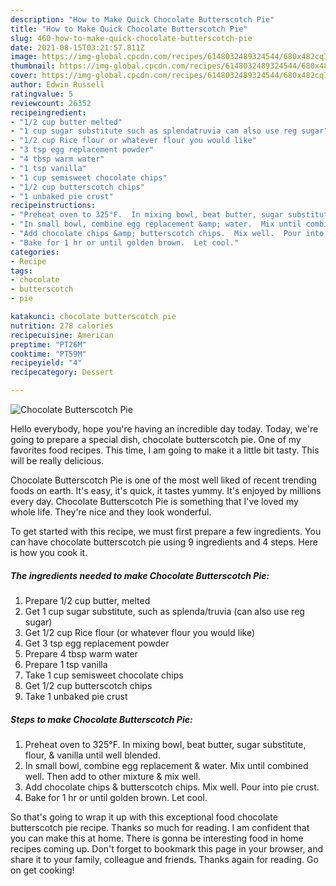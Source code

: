 ```yaml
---
description: "How to Make Quick Chocolate Butterscotch Pie"
title: "How to Make Quick Chocolate Butterscotch Pie"
slug: 460-how-to-make-quick-chocolate-butterscotch-pie
date: 2021-08-15T03:21:57.811Z
image: https://img-global.cpcdn.com/recipes/6148032489324544/680x482cq70/chocolate-butterscotch-pie-recipe-main-photo.jpg
thumbnail: https://img-global.cpcdn.com/recipes/6148032489324544/680x482cq70/chocolate-butterscotch-pie-recipe-main-photo.jpg
cover: https://img-global.cpcdn.com/recipes/6148032489324544/680x482cq70/chocolate-butterscotch-pie-recipe-main-photo.jpg
author: Edwin Russell
ratingvalue: 5
reviewcount: 26352
recipeingredient:
- "1/2 cup butter melted"
- "1 cup sugar substitute such as splendatruvia can also use reg sugar"
- "1/2 cup Rice flour or whatever flour you would like"
- "3 tsp egg replacement powder"
- "4 tbsp warm water"
- "1 tsp vanilla"
- "1 cup semisweet chocolate chips"
- "1/2 cup butterscotch chips"
- "1 unbaked pie crust"
recipeinstructions:
- "Preheat oven to 325°F.  In mixing bowl, beat butter, sugar substitute, flour, &amp; vanilla until well blended."
- "In small bowl, combine egg replacement &amp; water.  Mix until combined well.  Then add to other mixture &amp; mix well."
- "Add chocolate chips &amp; butterscotch chips.  Mix well.  Pour into pie crust."
- "Bake for 1 hr or until golden brown.  Let cool."
categories:
- Recipe
tags:
- chocolate
- butterscotch
- pie

katakunci: chocolate butterscotch pie 
nutrition: 278 calories
recipecuisine: American
preptime: "PT26M"
cooktime: "PT59M"
recipeyield: "4"
recipecategory: Dessert

---
```



![Chocolate Butterscotch Pie](https://img-global.cpcdn.com/recipes/6148032489324544/680x482cq70/chocolate-butterscotch-pie-recipe-main-photo.jpg)

Hello everybody, hope you're having an incredible day today. Today, we're going to prepare a special dish, chocolate butterscotch pie. One of my favorites food recipes. This time, I am going to make it a little bit tasty. This will be really delicious.

Chocolate Butterscotch Pie is one of the most well liked of recent trending foods on earth. It's easy, it's quick, it tastes yummy. It's enjoyed by millions every day. Chocolate Butterscotch Pie is something that I've loved my whole life. They're nice and they look wonderful.




To get started with this recipe, we must first prepare a few ingredients. You can have chocolate butterscotch pie using 9 ingredients and 4 steps. Here is how you cook it.

<!--inarticleads1-->

##### The ingredients needed to make Chocolate Butterscotch Pie:

1. Prepare 1/2 cup butter, melted
1. Get 1 cup sugar substitute, such as splenda/truvia (can also use reg sugar)
1. Get 1/2 cup Rice flour (or whatever flour you would like)
1. Get 3 tsp egg replacement powder
1. Prepare 4 tbsp warm water
1. Prepare 1 tsp vanilla
1. Take 1 cup semisweet chocolate chips
1. Get 1/2 cup butterscotch chips
1. Take 1 unbaked pie crust




<!--inarticleads2-->

##### Steps to make Chocolate Butterscotch Pie:

1. Preheat oven to 325°F.  In mixing bowl, beat butter, sugar substitute, flour, &amp; vanilla until well blended.
1. In small bowl, combine egg replacement &amp; water.  Mix until combined well.  Then add to other mixture &amp; mix well.
1. Add chocolate chips &amp; butterscotch chips.  Mix well.  Pour into pie crust.
1. Bake for 1 hr or until golden brown.  Let cool.




So that's going to wrap it up with this exceptional food chocolate butterscotch pie recipe. Thanks so much for reading. I am confident that you can make this at home. There is gonna be interesting food in home recipes coming up. Don't forget to bookmark this page in your browser, and share it to your family, colleague and friends. Thanks again for reading. Go on get cooking!
